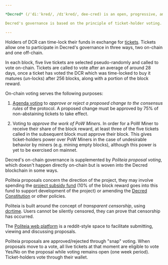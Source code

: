 ```yaml
---

*Decred* (/ˈdi:ˈkred/, /dɪˈkred/, dee-cred) is an open, progressive, and self-funding cryptocurrency with a system of community-based governance integrated into its blockchain. The project mission is to develop technology for the public benefit, with a primary focus on cryptocurrency technology.

Decred's governance is based on the principle of ticket-holder voting. The ultimate decision-making force for the project is the voting of active tickets.

---
```


Holders of DCR can time-lock their funds in exchange for [tickets](../mining/proof-of-stake.md). Tickets allow one to participate in Decred's governance in three ways, two on-chain and one off-chain.

In each block, five live tickets are selected pseudo-randomly and called to vote on-chain. Tickets are called to vote after an average of around 28 days, once a ticket has voted the DCR which was time-locked to buy it matures (un-locks) after 256 blocks, along with a portion of the block reward.

On-chain voting serves the following purposes:

1. [Agenda voting](getting-started/user-guides/agenda-voting/) to *approve or reject a proposed change to the consensus rules* of the protocol. A proposed change must be approved by 75% of non-abstaining tickets to take effect.

1. Voting to *approve the work of PoW Miners*. In order for a PoW Miner to receive their share of the block reward, at least three of the five tickets called in the subsequent block must approve their block. This gives ticket-holders power over PoW Miners in the case of undesirable behavior by miners (e.g. mining empty blocks), although this power is yet to be exercised on mainnet.

Decred's on-chain governance is supplemented by *Politeia proposal voting*, which doesn't happen directly on-chain but is woven into the Decred blockchain in some ways. 

Politeia proposals concern the direction of the project, they may involve spending the [project subsidy fund](http://explorer.dcrdata.org/address/Dcur2mcGjmENx4DhNqDctW5wJCVyT3Qeqkx) (10% of the block reward goes into this fund to support development of the project) or amending the [Decred Constitution](../getting-started/constitution.md) or other policies.

Politeia is built around the concept of _transparent censorship_, using [dcrtime](https://github.com/decred/dcrtime). Users cannot be silently censored, they can prove that censorship has occurred.

The [Politeia web platform](https://proposals.decred.org/) is a reddit-style space to facilitate submitting, viewing and discussing proposals.

Politeia proposals are approved/rejected through "snap" voting. When proposals move to a vote, all live tickets at that moment are eligible to vote Yes/No on the proposal while voting remains open (one week period). Ticket-holders vote through their wallet.
